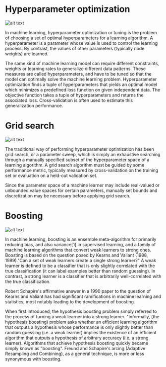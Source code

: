 # Hyperparameter optimization

![alt text](https://images.unsplash.com/photo-1545153556-bb9eb1bd6031?ixlib=rb-1.2.1&ixid=eyJhcHBfaWQiOjEyMDd9&auto=format&fit=crop&w=750&q=80)

In machine learning, hyperparameter optimization or tuning is the problem of choosing a set of optimal hyperparameters for a learning algorithm. A hyperparameter is a parameter whose value is used to control the learning process. By contrast, the values of other parameters (typically node weights) are learned.

The same kind of machine learning model can require different constraints, weights or learning rates to generalize different data patterns. These measures are called hyperparameters, and have to be tuned so that the model can optimally solve the machine learning problem. Hyperparameter optimization finds a tuple of hyperparameters that yields an optimal model which minimizes a predefined loss function on given independent data. The objective function takes a tuple of hyperparameters and returns the associated loss. Cross-validation is often used to estimate this generalization performance.

# Grid search

![alt text](https://images.unsplash.com/photo-1531062916849-ac6624741870?ixlib=rb-1.2.1&auto=format&fit=crop&w=750&q=80)

The traditional way of performing hyperparameter optimization has been grid search, or a parameter sweep, which is simply an exhaustive searching through a manually specified subset of the hyperparameter space of a learning algorithm. A grid search algorithm must be guided by some performance metric, typically measured by cross-validation on the training set or evaluation on a held-out validation set.

Since the parameter space of a machine learner may include real-valued or unbounded value spaces for certain parameters, manually set bounds and discretization may be necessary before applying grid search.

# Boosting

![alt text](https://images.unsplash.com/photo-1524178232363-1fb2b075b655?ixlib=rb-1.2.1&ixid=eyJhcHBfaWQiOjEyMDd9&auto=format&fit=crop&w=1050&q=80)

In machine learning, boosting is an ensemble meta-algorithm for primarily reducing bias, and also variance[1] in supervised learning, and a family of machine learning algorithms that convert weak learners to strong ones. Boosting is based on the question posed by Kearns and Valiant (1988, 1989)."Can a set of weak learners create a single strong learner?" A weak learner is defined to be a classifier that is only slightly correlated with the true classification (it can label examples better than random guessing). In contrast, a strong learner is a classifier that is arbitrarily well-correlated with the true classification.

Robert Schapire's affirmative answer in a 1990 paper to the question of Kearns and Valiant has had significant ramifications in machine learning and statistics, most notably leading to the development of boosting.

When first introduced, the hypothesis boosting problem simply referred to the process of turning a weak learner into a strong learner. "Informally, (the hypothesis boosting) problem asks whether an efficient learning algorithm that outputs a hypothesis whose performance is only slightly better than random guessing (i.e. a weak learner) implies the existence of an efficient algorithm that outputs a hypothesis of arbitrary accuracy (i.e. a strong learner). Algorithms that achieve hypothesis boosting quickly became simply known as "boosting". Freund and Schapire's arcing (Adaptive Resampling and Combining), as a general technique, is more or less synonymous with boosting.
